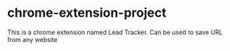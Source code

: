# chrome-extension-project
This is a chrome extension named Lead Tracker. Can be used to save URL from any website
